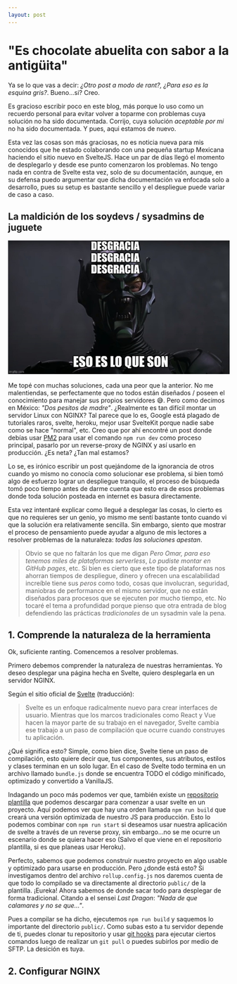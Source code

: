 ```yaml
---
layout: post
---
```


# "Es chocolate abuelita con sabor a la antigüita"

Ya se lo que vas a decir: *¿Otro post a modo de rant?, ¿Para eso es la esquina gris?*. Bueno...si? Creo.

Es gracioso escribir poco en este blog, más porque lo uso como un recuerdo personal para evitar volver a toparme con problemas cuya solución no ha sido documentada. Corrijo, cuya solución *aceptable por mi* no ha sido documentada. Y pues, aqui estamos de nuevo.

Esta vez las cosas son más graciosas, no es noticia nueva para mis conocidos que he estado colaborando con una pequeña startup Mexicana haciendo el sitio nuevo en SvelteJS. Hace un par de días llegó el momento de desplegarlo y desde ese punto comenzaron los problemas. No tengo nada en contra de Svelte esta vez, solo de su documentación, aunque, en su defensa puedo argumentar que dicha documentación va enfocada solo a desarrollo, pues su setup es bastante sencillo y el despliegue puede variar de caso a caso.

## La maldición de los soydevs / sysadmins de juguete

![duendeverdememe](https://raw.githubusercontent.com/VentGrey/ventgrey.github.io/master/assets/img/duendeverde.jpg)

Me topé con muchas soluciones, cada una peor que la anterior. No me malentiendas, se perfectamente que no todos están diseñados / poseen el conocimiento para manejar sus propios servidores 😅. Pero como decimos en México: *"Dos pesitos de madre"*. ¿Realmente es tan difícil montar un servidor Linux con NGINX? Tal parece que lo es, Google está plagado de tutoriales raros, svelte, heroku, mejor usar SvelteKit porque nadie sabe como se hace "normal", etc. Creo que por ahí encontré un post donde debías usar [PM2](https://github.com/Unitech/pm2) para usar el comando `npm run dev` como proceso principal, pasarlo por un reverse-proxy de NGINX y así usarlo en producción. ¿Es neta? ¿Tan mal estamos?

Lo se, es irónico escribir un post quejándome de la ignorancia de otros cuando yo mismo no conocía como solucionar ese problema, si bien tomó algo de esfuerzo lograr un despliegue tranquilo, el proceso de búsqueda tomó poco tiempo antes de darme cuenta que esto era de esos problemas donde toda solución posteada en internet es basura directamente.

Esta vez intentaré explicar como llegué a desplegar las cosas, lo cierto es que no requieres ser un genio, yo mismo me sentí bastante tonto cuando vi que la solución era relativamente sencilla. Sin embargo, siento que mostrar el proceso de pensamiento puede ayudar a alguno de mis lectores a resolver problemas de la naturaleza: *todas las soluciones apestan*.


> Obvio se que no faltarán los que me digan *Pero Omar, para eso tenemos miles de plataformas serverless*, *Lo pudiste montar en GitHub pages*, etc. Si bien es cierto que este tipo de plataformas nos ahorran tiempos de despliegue, dinero y ofrecen una escalabilidad increíble tiene sus *peros* como todo, cosas que involucran, seguridad, maniobras de performance en el mismo servidor, que no están diseñados para procesos que se ejecuten por mucho tiempo, etc. No tocaré el tema a profundidad porque pienso que otra entrada de blog defendiendo las prácticas *tradicionales* de un sysadmin vale la pena.

## 1. Comprende la naturaleza de la herramienta
Ok, suficiente ranting. Comencemos a resolver problemas.

Primero debemos comprender la naturaleza de nuestras herramientas. Yo deseo desplegar una página hecha en Svelte, quiero desplegarla en un servidor NGINX.

Según el sitio oficial de [Svelte](https://svelte.dev/) (traducción):

> Svelte es un enfoque radicalmente nuevo para crear interfaces de usuario. Mientras que los marcos tradicionales como React y Vue hacen la mayor parte de su trabajo en el navegador, Svelte cambia ese trabajo a un paso de compilación que ocurre cuando construyes tu aplicación.

¿Qué significa esto? Simple, como bien dice, Svelte tiene un paso de compilación, esto quiere decir que, tus componentes, sus atributos, estilos y clases terminan en un solo lugar. En el caso de Svelte todo termina en un archivo llamado `bundle.js` donde se encuentra TODO el código minificado, optimizado y convertido a VanillaJS.

Indagando un poco más podemos ver que, también existe un [repositorio plantilla](https://github.com/sveltejs/template) que podemos descargar para comenzar a usar svelte en un proyecto. Aquí podemos ver que hay una orden llamada `npm run build` que creará una versión optimizada de nuestro JS para producción. Esto lo podemos combinar con `npm run start` si deseamos usar nuestra aplicación de svelte a través de un reverse proxy, sin embargo...no se me ocurre un escenario donde se quiera hacer eso (Salvo el que viene en el repositorio plantilla, si es que planeas usar Heroku).

Perfecto, sabemos que podemos construir nuestro proyecto en algo usable y optimizado para usarse en producción. Pero ¿donde está esto? Si investigamos dentro del archivo `rollup.config.js` nos daremos cuenta de que todo lo compilado se va directamente al directorio `public/` de la plantilla. ¡Eureka! Ahora sabemos de donde sacar todo para desplegar de forma tradicional. Citando a el sensei *Last Dragon*: *"Nada de que calamares y no se que..."*.

Pues a compilar se ha dicho, ejecutemos `npm run build` y saquemos lo importante del directorio `public/`. Como subas esto a tu servidor depende de ti, puedes clonar tu repositorio y usar [git hooks](https://git-scm.com/docs/githooks#:~:text=is%20in%20use.-,post%2Dreceive,once%20for%20the%20receive%20operation.) para ejecutar ciertos comandos luego de realizar un `git pull` o puedes subirlos por medio de SFTP. La desición es tuya.

## 2. Configurar NGINX
